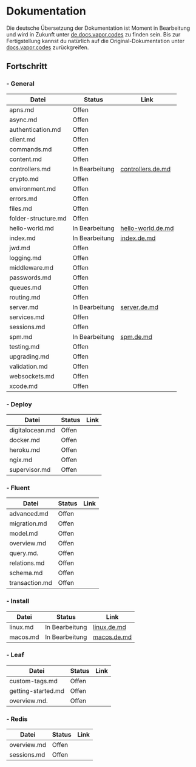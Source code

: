 # Dokumentation

Die deutsche Übersetzung der Dokumentation ist Moment in Bearbeitung und wird in Zukunft unter [de.docs.vapor.codes](https://de.docs.vapor.codes/) zu finden sein. Bis zur Fertigstellung kannst du natürlich auf die Original-Dokumentation unter [docs.vapor.codes](https://docs.vapor.codes/) zurückgreifen.

## Fortschritt

### - General

| Datei              | Status         | Link                                            | 
|--------------------|----------------|-------------------------------------------------| 
| apns.md            | Offen          | []()                                            | 
| async.md           | Offen          | []()                                            | 
| authentication.md  | Offen          | []()                                            | 
| client.md          | Offen          | []()                                            | 
| commands.md        | Offen          | []()                                            | 
| content.md         | Offen          | []()                                            | 
| controllers.md     | In Bearbeitung | [controllers.de.md](/4.0/docs/controllers.de.md)| 
| crypto.md          | Offen          | []()                                            | 
| environment.md     | Offen          | []()                                            | 
| errors.md          | Offen          | []()                                            | 
| files.md           | Offen          | []()                                            |   
| folder-structure.md| Offen          | []()                                            | 
| hello-world.md     | In Bearbeitung | [hello-world.de.md](/4.0/docs/hello-world.de.md)| 
| index.md           | In Bearbeitung | [index.de.md](/4.0/docs/index.de.md)            |
| jwd.md             | Offen          | []()                                            |  
| logging.md         | Offen          | []()                                            | 
| middleware.md      | Offen          | []()                                            | 
| passwords.md       | Offen          | []()                                            | 
| queues.md          | Offen          | []()                                            | 
| routing.md         | Offen          | []()                                            | 
| server.md          | In Bearbeitung | [server.de.md](/4.0/docs/server.de.md)          |  
| services.md        | Offen          | []()                                            |  
| sessions.md        | Offen          | []()                                            |  
| spm.md             | In Bearbeitung | [spm.de.md](/4.0/docs/spm.de.md)                |  
| testing.md         | Offen          | []()                                            | 
| upgrading.md       | Offen          | []()                                            |  
| validation.md      | Offen          | []()                                            | 
| websockets.md      | Offen          | []()                                            |  
| xcode.md           | Offen          | []()                                            | 

### - Deploy
  
| Datei          | Status | Link   | 
|----------------|--------|--------| 
| digitalocean.md| Offen  | []()   |
| docker.md      | Offen  | []()   |
| heroku.md      | Offen  | []()   |
| ngix.md        | Offen  | []()   |
| supervisor.md  | Offen  | []()   |

### - Fluent

| Datei          | Status | Link   | 
|----------------|--------|--------| 
| advanced.md    | Offen  | []()   |
| migration.md   | Offen  | []()   |
| model.md       | Offen  | []()   |
| overview.md    | Offen  | []()   |
| query.md.      | Offen  | []()   |
| relations.md   | Offen  | []()   |
| schema.md      | Offen  | []()   |
| transaction.md | Offen  | []()   |

### - Install

| Datei    | Status          | Link                                                | 
|----------|-----------------|-----------------------------------------------------| 
| linux.md | In Bearbeitung  | [linux.de.md](/4.0/docs/install/linux.de.md)        |
| macos.md | In Bearbeitung  | [macos.de.md](/4.0/docs/install/macos.de.md)        |

### - Leaf

| Datei              | Status | Link  | 
|--------------------|--------|------ | 
| custom-tags.md     | Offen  | []()  |
| getting-started.md | Offen  | []()  |
| overview.md.       | Offen  | []()  |

### - Redis

| Datei       | Status | Link  | 
|-------------|--------|-------| 
| overview.md | Offen  | []()  |
| sessions.md | Offen  | []()  |
